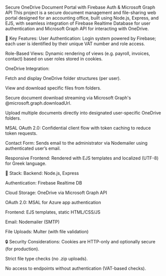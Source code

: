  Secure OneDrive Document Portal with Firebase Auth & Microsoft Graph API
This project is a secure document management and file-sharing web portal designed for an accounting office, built using Node.js, Express, and EJS, with seamless integration of Firebase Realtime Database for user authentication and Microsoft Graph API for interacting with OneDrive.

🔐 Key Features:
User Authentication: Login system powered by Firebase; each user is identified by their unique VAT number and role access.

Role-Based Views: Dynamic rendering of views (e.g. payroll, invoices, contact) based on user roles stored in cookies.

OneDrive Integration:

Fetch and display OneDrive folder structures (per user).

View and download specific files from folders.

Secure document download streaming via Microsoft Graph's @microsoft.graph.downloadUrl.

Upload multiple documents directly into designated user-specific OneDrive folders.

MSAL OAuth 2.0: Confidential client flow with token caching to reduce token requests.

Contact Form: Sends email to the administrator via Nodemailer using authenticated user’s email.

Responsive Frontend: Rendered with EJS templates and localized (UTF-8) for Greek language.

🧰 Stack:
Backend: Node.js, Express

Authentication: Firebase Realtime DB

Cloud Storage: OneDrive via Microsoft Graph API

OAuth 2.0: MSAL for Azure app authentication

Frontend: EJS templates, static HTML/CSS/JS

Email: Nodemailer (SMTP)

File Uploads: Multer (with file validation)

🔒 Security Considerations:
Cookies are HTTP-only and optionally secure (for production).

Strict file type checks (no .zip uploads).

No access to endpoints without authentication (VAT-based checks).
